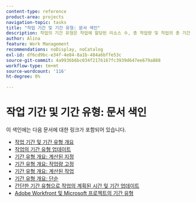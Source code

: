 ```yaml
---
content-type: reference
product-area: projects
navigation-topic: tasks
title: "작업 기간 및 기간 유형: 문서 색인"
description: 작업의 기간 유형은 작업에 할당된 리소스 수, 총 작업량 및 작업의 총 기간 간의 관계를 식별합니다. 다음 문서에서 작업 기간 및 기간 유형에 대해 알아봅니다.
author: Alina
feature: Work Management
recommendations: noDisplay, noCatalog
exl-id: df6cd9bc-e34f-4e84-8a1b-484a6bffe53c
source-git-commit: 4a9936b6bc034f2176167fc3939d647ee679a888
workflow-type: tm+mt
source-wordcount: '116'
ht-degree: 0%

---
```


# 작업 기간 및 기간 유형: 문서 색인

<!-- Audited: 1/2024 -->

이 색인에는 다음 문서에 대한 링크가 포함되어 있습니다.

* [작업 기간 및 기간 유형 개요](../../../manage-work/tasks/taskdurtn/task-duration-and-duration-type.md)
* [작업의 기간 유형 업데이트](../../../manage-work/tasks/taskdurtn/update-duration-type-of-task.md)
* [기간 유형 개요: 계산된 지정](../../../manage-work/tasks/taskdurtn/calculated-assignment.md)
* [기간 유형 개요: 작업량 고정](../../../manage-work/tasks/taskdurtn/effort-driven.md)
* [기간 유형 개요: 계산된 작업](../../../manage-work/tasks/taskdurtn/calculated-work.md)
* [기간 유형 개요: 단순](../../../manage-work/tasks/taskdurtn/simple-duration-type.md)
* [간단한 기간 유형으로 작업의 계획된 시간 및 기간 업데이트](../../../manage-work/tasks/taskdurtn/update-planned-hours-duration-for-simple-duration-task.md)
* [Adobe Workfront 및 Microsoft 프로젝트의 기간 유형](../../../manage-work/tasks/taskdurtn/workfront-ms-project-duration-types.md)


